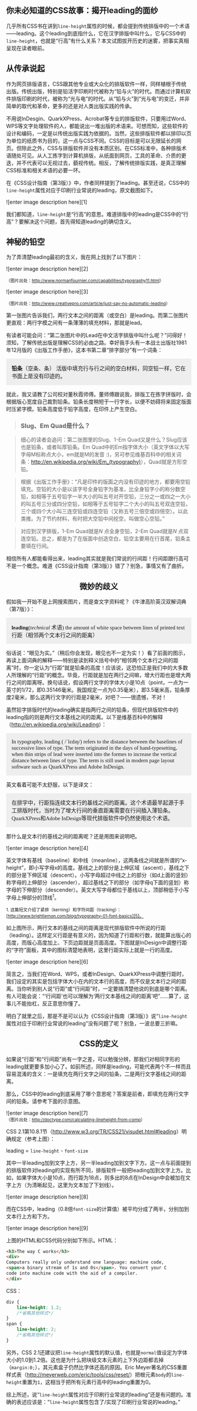 ## 你未必知道的CSS故事：揭开leading的面纱

几乎所有CSS书在讲到`line-height`属性的时候，都会提到传统排版中的一个术语——leading。这个leading到底指什么，它在汉字排版中叫什么，它与CSS中的`line-height`，也就是“行高”有什么关系？本文试图拔开历史的迷雾，把事实真相呈现在读者眼前。

## 从传承说起

作为网页排版语言，CSS跟其他专业或大众化的排版软件一样，同样植根于传统出版。传统出版，特别是铅活字印刷时代被称为“铅与火”的时代。而通过计算机软件排版印刷的时代，被称为“光与电”的时代。从“铅与火”到“光与电”的变迁，并非简单的取代和革命，更多的还是对人类出版实践的传承。

不用说InDesgin、QuarkXPress、Acrobat等专业的排版软件，只要用过Word、WPS等文字处理软件的人，都能说出一堆出版的术语来。可想而知，这些软件的设计和编码，一定是以传统出版实践为依据的。当然，这些排版软件都以排印以页为单位的纸质书为目的，这一点与CSS不同。CSS的目标是可以无限延长的网页。但除此之外，CSS与排版软件并没有本质区别。在CSS标准中，各种排版术语随处可见。从人工拣字到计算机排版，从纸面到网页，工具的革命、介质的更迭，并不代表可以无视过去，藐视传统。相反，了解传统排版实践，是真正理解CSS标准和相关术语的必要一环。

在《CSS设计指南（第3版）》中，作者同样提到了leading。甚至还说，CSS中的`line-height`属性对应于印刷行业常说的leading，原文截图如下。

![enter image description here][1]

我们都知道，`line-height`是“行高”的意思。难道排版中的leading是CSS中的“行高”？要解决这个问题，首先得知道leading的确切含义。

## 神秘的铅空

为了弄清楚leading最初的含义，我在网上找到了以下图片：

![enter image description here][2]

<sup>（图片出处：<http://www.normanfournier.com/capabilities/typography11.html>）</sup>

![enter image description here][3]

<sup>（图片出处：<http://www.creativepro.com/article/just-say-no-automatic-leading>）</sup>

第一张图片告诉我们，两行文本之间的距离（或空白）是leading。而第二张图片更直观：两行字模之间有一条薄薄的填充材料，那就是lead。

有读者可能会问：“第二张图片中的Lead在中文活字排版中叫什么呢？”问得好！须知，了解传统出版是理解CSS的必由之路。幸好我手头有一本战士出版社1981年12月版的《出版工作手册》，这本书第二章“排字部分”有一个词条：

<div style="padding:1em;background:#eee;font:1.05em '楷体';"> <strong>铅条</strong>（空条、条） 活版中填充行与行之间的空白材料，同空铅一样，它在书面上是没有印迹的。</div>

就此，我又请教了公司校对董秋霞师傅。董师傅跟说我，排版工在拣字拼版时，会根据版心宽度自己裁割铅条。铅条长度稍短于一行字长，以便不妨碍将来固定版面时压紧字模。铅条高度低于铅字高度，在印件上产生空白。

> ### Slug、Em Quad是什么？

> 细心的读者会追问：第二张图里的Slug、1-Em Quad又是什么？Slug应该也是铅条，或者叫厚铅条。Em Quad中的Em指字体大小（英文字体以大写字母M标称点大小，em就是M的发音 :)，另可参见维基百科中的相关词条：<http://en.wikipedia.org/wiki/Em_(typography)>），Quad就是方形空铅。

> 根据《出版工作手册》：“凡是印件的版面之内没有印迹的地方，都要用空铅填充。空铅的大小是以该字号全身铅字为基准，比全身铅字小的称分数空铅，如相等于五号铅字一半大小的叫五号对开空铅，三分之一或四之一大小的叫五号三分或四分空铅，如相等于五号铅字二个大小的叫五号双连空铅，三个或四个大小叫三连空铅或四连空铅（又称五号三倍空或四倍空）。以此类推。为了节约材料，有时把大空铅中间挖空，叫做空心空铅。”

> 对应到汉字排版，1-Em Quad就是*N* 点全身空铅，2-Em Quad就是*N* 点双连空铅。总之，都是为了在版面中创造空白，铅空主要用在行首尾，铅条主要填在行间。

相信所有人都能看得出来，leading其实就是我们常说的行间距！行间距跟行高可不是一个概念。难道《CSS设计指南（第3版）》错了？别急，事情又有了曲折。

<h2 style="text-align:center;background:url(http://www.ituring.com.cn/download/01RTdGgRMvLZ) center no-repeat;">微妙的歧义</h2>

假如我一开始不是上网搜索图片，而是查文字资料呢？《牛津高阶英汉双解词典（第7版）》：

<div style="padding:1em;background:#eee;font:1.05em '楷体';"> <strong>leading</strong>(<em>technical</em> 术语) the amount of white space between lines of printed text 行距（相邻两个文本行之间的距离）</div>

俗话说：“眼见为实。”（稍后你会发现，眼见也不一定为实！）看了前面的图示，再读上面词典的解释——特别是读到释义括号中的“相邻两个文本行之间的距离”时，你一定认为“行距”就是铅条的高度！应该说，这恐怕正是我们中的大多数人所理解的“行距”的概念。毕竟，行距就是加在两行之间嘛，增大行距也是增大两行之间的距离呀。换句话说，假设两行文字的字体大小是10点（point，一点为一英寸的1/72，即0.35146毫米。我国规定一点为0.35毫米），即3.5毫米高，铅条厚度2毫米，那么这两行文字的行距是2毫米，对吧？——很遗憾，不对！

虽然铅字排版时代的leading确实是指两行之间的铅条，但现代排版软件中的leading指的则是两行文本基线之间的距离。以下是维基百科中的解释（<http://en.wikipedia.org/wiki/Leading>）：

<div style="padding:1em;background:#eee;font:1.05em '楷体';">  In typography, leading ( /ˈlɛdɪŋ/) refers to the distance between the baselines of successive lines of type. The term originated in the days of hand-typesetting, when thin strips of lead were inserted into the formes to increase the vertical distance between lines of type. The term is still used in modern page layout software such as QuarkXPress and Adobe InDesign.</div>

英文看着可能不太舒服，以下是译文：

<div style="padding:1em;background:#eee;font:1.05em '楷体';"> 在排字中，行距指连续文本行的基线之间的距离。这个术语最早起源于手工排版时代，当时为了增大行间的垂直距离需要在行间插入薄铅条。QuarkXPress和Adobe InDesign等现代排版软件中仍然使用这个术语。</div>

那什么是文本行的基线之间的距离呢？还是用图来说明吧。

![enter image description here][4]  

英文字体有基线（baseline）和中线（meanline），这两条线之间就是所谓的“x-height”，即小写字母x的高度。基线之上的部分是上伸区域（ascent），基线之下的部分是下伸区域（descent）。小写字母超过中线之上的部分（如d上面的竖划）称字母的上伸部分（ascender），超过基线之下的部分（如字母q下面的竖划）称字母的下伸部分（descender）。英文大写字母都位于基线以上，顶部稍低于小写字母上伸部分的顶线<sup>1</sup>。

<sup>1. 这篇短文介绍了紧排（kerning）和字符间距（tracking）：[http://www.brightlemon.com/blog/typography-01-font-basics][5]。</sup>

如上图所示，两行文本的基线之间的距离是现代排版软件中所说的行距（leading）。这样定义行距是有意义的，因为知道了行距和行数，就能算出版心的高度，而版心高度加上、下页边距就是页面高度。下图就是InDesign中调整行距的“字符”面板，其中的图标清楚地表明，这里行距实际上就是一行的高度。

![enter image description here][6]

简言之，当我们在Word、WPS，或者InDesign、QuarkXPress中调整行距时，我们设定的其实是包括字体大小在内的文本行的高度，而不仅是文本行之间的距离。当你听到别人说“行距”或“行间距”时，一定要搞清楚他说的到底是哪个距离。有人可能会说：“‘行间距’也可以理解为‘两行文本基线之间的距离’吧”……算了，这事儿不能抬杠，反正意思你懂了。

明白了就里之后，那是不是可以认为《CSS设计指南（第3版）》说“`line-height`属性对应于印刷行业常说的leading”没有问题了呢？别急，一波总要三折嘛。

<h2 style="text-align:center;background:url(http://www.ituring.com.cn/download/01RTdGgRMvLZ) center no-repeat;">CSS的定义</h2>

如果说“行距”和“行间距”尚有一字之差，可以勉强分辨，那我们对相同字形的leading就更要多加小心了。如前所述，同样是leading，可能代表两个不一样而且容易混淆的含义：一是填充在两行文字之间的铅条，二是两行文字基线之间的距离。

那么，CSS中的leading到底采用了哪个意思呢？答案是前者，即填充在两行文字间的铅条。请参考下面的示意图。

![enter image description here][7]  
<sup>（图片出处：<http://doctype.com/calculating-lineheight-from-comp>）</sup>

CSS 2.1第10.8.1节（<http://www.w3.org/TR/CSS21/visudet.html#leading>）明确规定（参考上图）：

leading = `line-height` - `font-size`

其中一半leading加到文字上方，另一半leading加到文字下方。这一点与前面提到的排版软件对leading的实现有所不同，排版软件一般把leading加到文字上方。比如，如果字体大小是10点，而行距为18点，则多出的8点在InDesign中会被加在文字上方（为清晰起见，这里为文本加了下划线）。

![enter image description here][8]

而在CSS中，leading（0.8倍`font-size`的计算值）被平均分成了两半，分别加到文本行上方和下方。

![enter image description here][9]

上图的HTML和CSS代码分别如下所示。HTML：

```html
<h3>The way C works</h3>
<div>
Computers really only understand one language: machine code, 
<span>a binary stream of 1s and 0s</span>. You convert your C 
code into machine code with the aid of a compiler.
</div>
```

CSS：

```css
div { 
    line-height: 1.2;
    /*省略其他样式*/
}
span {
    line-height: 2;
    /*省略其他样式*/
}
```



另外，CSS 2.1还建议把`line-height`属性的默认值，也就是`normal`值设定为字体大小的1.0到1.2倍。这也是为什么把块级文本元素的上下外边距都去掉（`margin:0;`），其元素盒子仍然比字体还高的原因。Eric Meyer著名的CSS重置样式表（<http://meyerweb.com/eric/tools/css/reset/>）把根元素`body`的`line-height`重置为`1`，这相当于把所有元素行高中的leading重置为0。

综上所述，说“`line-height`属性对应于印刷行业常说的leading”还是有问题的。准确的表述应该是：“`line-height`属性包含了/实现了印刷行业常说的leading。”

